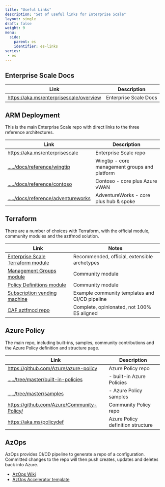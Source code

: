 ```yaml
---
title: "Useful Links"
description: "Set of useful links for Enterprise Scale"
layout: single
draft: false
weight: 9
menu:
  side:
    parent: es
    identifier: es-links
series:
 - es
---
```


## Enterprise Scale Docs

| Link | Description |
|---|---|
| <https://aka.ms/enterprisescale/overview> | Enterprise Scale Docs |

## ARM Deployment

This is the main Enterprise Scale repo with direct links to the three reference architectures.

| Link | Description |
|---|---|
| <https://aka.ms/enterprisescale> | Enterprise Scale repo|
| [...../docs/reference/wingtip](<https://github.com/Azure/Enterprise-Scale/blob/main/docs/reference/wingtip/README.md>) | Wingtip - core management groups and platform |
| [...../docs/reference/contoso](<https://github.com/Azure/Enterprise-Scale/blob/main/docs/reference/contoso/Readme.md>) | Contoso - core plus Azure vWAN |
| [...../docs/reference/adventureworks](<https://github.com/Azure/Enterprise-Scale/blob/main/docs/reference/adventureworks/README.md>) | AdventureWorks - core plus hub & spoke |

## Terraform

There are a number of choices with Terraform, with the official module, community modules and the aztfmod solution.

| Link | Notes |
|---|---|
| [Enterprise Scale Terraform module](https://registry.terraform.io/modules/Azure/caf-enterprise-scale/azurerm/latest) | Recommended, official, extensible archetypes |
| [Management Groups module](https://github.com/terraform-azurerm-modules/terraform-azurerm-management-groups) | Community module |
| [Policy Definitions module](https://github.com/terraform-azurerm-modules/terraform-azurerm-azopsreference) | Community module |
| [Subscription vending machine](https://github.com/terraform-azurerm-examples/terraform-enterprisescale-starter) | Example community templates and CI/CD pipeline |
| [CAF aztfmod repo](https://github.com/Azure/caf-terraform-landingzones) | Complete, opinionated, not 100% ES aligned |

## Azure Policy

The main repo, including built-ins, samples, community contributions and the Azure Policy definition and structure page.

| Link | Description |
|---|---|
| <https://github.com/Azure/azure-policy> | Azure Policy repo |
| [...../tree/master/built-in-policies](https://github.com/Azure/azure-policy/tree/master/built-in-policies) | - built-in Azure Policies |
| [...../tree/master/samples](https://github.com/Azure/azure-policy/tree/master/samples) | - Azure Policy samples |
| <https://github.com/Azure/Community-Policy/> | Community Policy repo |
| <https://aka.ms/policydef> | Azure Policy definition structure |

## AzOps

AzOps provides CI/CD pipeline to generate a repo of a configuration. Committed changes to the repo will then push creates, updates and deletes back into Azure.

* [AzOps Wiki](https://github.com/azure/azops/wiki/introduction)
* [AzOps Accelerator template](https://github.com/azure/azops-accelerator)
